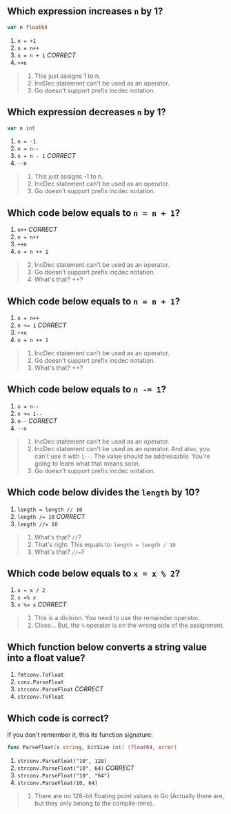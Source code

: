 ## Which expression increases `n` by 1?
```go
var n float64
```
1. `n = +1`
2. `n = n++`
3. `n = n + 1` *CORRECT*
4. `++n`

> 1. This just assigns 1 to n.
> 2. IncDec statement can't be used as an operator.
> 4. Go doesn't support prefix incdec notation.


## Which expression decreases `n` by 1?
```go
var n int
```
1. `n = -1`
2. `n = n--`
3. `n = n - 1` *CORRECT*
4. `--n`

> 1. This just assigns -1 to n.
> 2. IncDec statement can't be used as an operator.
> 4. Go doesn't support prefix incdec notation.


## Which code below equals to `n = n + 1`?
1. `n++` *CORRECT*
2. `n = n++`
3. `++n`
4. `n = n ++ 1`

> 2. IncDec statement can't be used as an operator.
> 3. Go doesn't support prefix incdec notation.
> 4. What's that? ++?


## Which code below equals to `n = n + 1`?
1. `n = n++`
2. `n += 1` *CORRECT*
3. `++n`
4. `n = n ++ 1`

> 1. IncDec statement can't be used as an operator.
> 3. Go doesn't support prefix incdec notation.
> 4. What's that? ++?


## Which code below equals to `n -= 1`?
1. `n = n--`
2. `n += 1--`
3. `n--` *CORRECT*
4. `--n`

> 1. IncDec statement can't be used as an operator.
> 2. IncDec statement can't be used as an operator. And also, you can't use it with `1--`. The value should be addressable. You're going to learn what that means soon.
> 4. Go doesn't support prefix incdec notation.


## Which code below divides the `length` by 10?
1. `length = length // 10`
2. `length /= 10` *CORRECT*
3. `length //= 10`

> 1. What's that? `//`?
> 2. That's right. This equals to: `length = length / 10`
> 3. What's that? `//=`?


## Which code below equals to `x = x % 2`?
1. `x = x / 2`
2. `x =% x`
3. `x %= x` *CORRECT*

> 1. This is a division. You need to use the remainder operator.
> 2. Close... But, the `%` operator is on the wrong side of the assignment.


## Which function below converts a string value into a float value?
1. `fmtconv.ToFloat`
2. `conv.ParseFloat`
3. `strconv.ParseFloat` *CORRECT*
4. `strconv.ToFloat`


## Which code is correct?
If you don't remember it, this its function signature:
```go
func ParseFloat(s string, bitSize int) (float64, error)
```
1. `strconv.ParseFloat("10", 128)`
2. `strconv.ParseFloat("10", 64)` *CORRECT*
3. `strconv.ParseFloat("10", "64")`
4. `strconv.ParseFloat(10, 64)`

> 1. There are no 128-bit floating point values in Go (Actually there are, but they only belong to the compile-time).